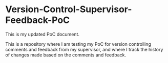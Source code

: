 # Version-Control-Supervisor-Feedback-PoC
This is my updated PoC document.

This is a repository where I am testing my PoC for version controlling comments and feedback from my supervisor, and
where I track the history of changes made based on the comments and feedback.
